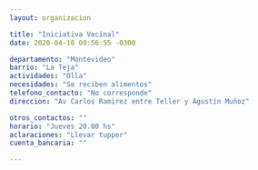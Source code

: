 ```yaml
---
layout: organizacion

title: "Iniciativa Vecinal"
date: 2020-04-10 00:56:55 -0300

departamento: "Montevideo"
barrio: "La Teja"
actividades: "Olla"
necesidades: "Se reciben alimentos"
telefono_contacto: "No corresponde"
direccion: "Av Carlos Ramirez entre Teller y Agustín Muñoz"

otros_contactos: ""
horario: "Jueves 20.00 hs"
aclaraciones: "Llevar tupper"
cuenta_bancaria: ""

---
```

